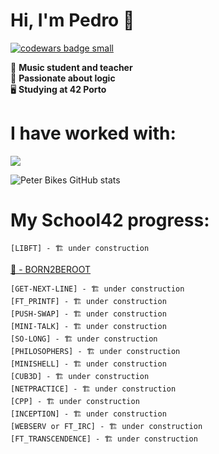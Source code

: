 # Hi, I'm Pedro 👋
  <a target="_blank" href="https://www.codewars.com/r/C6HkBg"><img src="https://www.codewars.com/users/peterbikes/badges/small" alt="codewars badge small" /></a>

🎸 __Music student and teacher__ <br>
🧩 __Passionate about logic__ <br>
🖥️ __Studying at 42 Porto__ <br>

# I have worked with:
<p align="left">
  <a href="https://skillicons.dev">
    <img src="https://skillicons.dev/icons?i=c,cpp,github,bash,linux,vim,vscode,markdown,atom,ableton" />
  </a>
</p>

<!--[![GitHub Streak](https://streak-stats.demolab.com/?user=peterbikes)](https://git.io/streak-stats)-->
![Peter Bikes GitHub stats](https://github-readme-stats.vercel.app/api?username=peterbikes&show_icons=true&theme=transparent)
# My School42 progress:

    [LIBFT] - 🏗️ under construction

   [🌲 - BORN2BEROOT](https://github.com/peterbikes/42_Born2BeRoot)

    [GET-NEXT-LINE] - 🏗️ under construction
    [FT_PRINTF] - 🏗️ under construction
    [PUSH-SWAP] - 🏗️ under construction
    [MINI-TALK] - 🏗️ under construction
    [SO-LONG] - 🏗️ under construction
    [PHILOSOPHERS] - 🏗️ under construction
    [MINISHELL] - 🏗️ under construction
    [CUB3D] - 🏗️ under construction
    [NETPRACTICE] - 🏗️ under construction
    [CPP] - 🏗️ under construction
    [INCEPTION] - 🏗️ under construction
    [WEBSERV or FT_IRC] - 🏗️ under construction
    [FT_TRANSCENDENCE] - 🏗️ under construction

